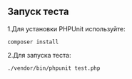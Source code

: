 Запуск теста
------------


1.Для установки PHPUnit используйте:


    composer install
    

2.Для запуска теста:


    ./vendor/bin/phpunit test.php
